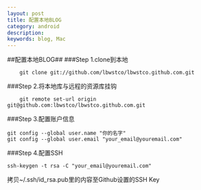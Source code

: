 ```yaml
---
layout: post
title: 配置本地BLOG
category: android
description: 
keywords: blog, Mac
---
```



##配置本地BLOG##
###Step 1.clone到本地
```git
	git clone git://github.com/lbwstco/lbwstco.github.com.git
```
###Step 2.将本地库与远程的资源库挂钩
```git
	git remote set-url origin git@github.com:lbwstco/lbwstco.github.com.git
```	
###Step 3.配置账户信息
```git
git config --global user.name "你的名字"  
git config --global user.email "your_email@youremail.com" 
```
###Step 4.配置SSH
```git
ssh-keygen -t rsa -C "your_email@youremail.com"
```


拷贝~/.ssh/id_rsa.pub里的内容至Github设置的SSH Key

